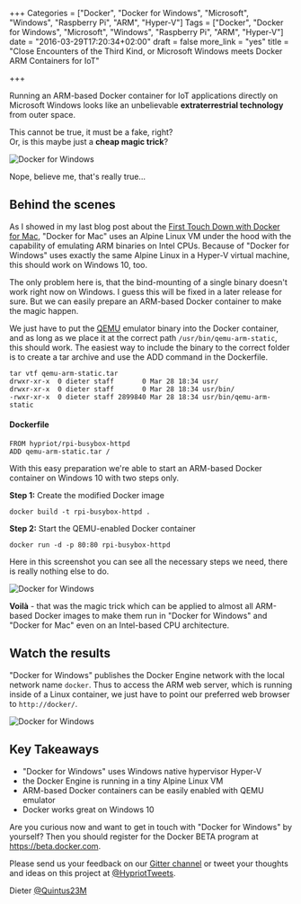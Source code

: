 +++
Categories = ["Docker", "Docker for Windows", "Microsoft", "Windows", "Raspberry Pi", "ARM", "Hyper-V"]
Tags = ["Docker", "Docker for Windows", "Microsoft", "Windows", "Raspberry Pi", "ARM", "Hyper-V"]
date = "2016-03-29T17:20:34+02:00"
draft = false
more_link = "yes"
title = "Close Encounters of the Third Kind, or Microsoft Windows meets Docker ARM Containers for IoT"

+++

Running an ARM-based Docker container for IoT applications directly on Microsoft Windows
looks like an unbelievable **extraterrestrial technology** from outer space.

This cannot be true, it must be a fake, right?  
Or, is this maybe just a **cheap magic trick**?

![Docker for Windows](/images/close-encounters-of-the-third-kind/docker4win-arm-webpage.jpg)

Nope, believe me, that's really true...

<!--more-->

## Behind the scenes

As I showed in my last blog post about the [First Touch Down with Docker for Mac](http://blog.hypriot.com/post/first-touch-down-with-docker-for-mac/),
"Docker for Mac" uses an Alpine Linux VM under the hood with the capability of emulating
ARM binaries on Intel CPUs. Because of "Docker for Windows" uses exactly the same
Alpine Linux in a Hyper-V virtual machine, this should work on Windows 10, too.

The only problem here is, that the bind-mounting of a single binary doesn't work
right now on Windows. I guess this will be fixed in a later release for sure. But
we can easily prepare an ARM-based Docker container to make the magic happen.

We just have to put the [QEMU](https://en.wikipedia.org/wiki/QEMU) emulator binary
into the Docker container, and as long as we
place it at the correct path `/usr/bin/qemu-arm-static`, this should work. The easiest
way to include the binary to the correct folder is to create a tar archive and use
the ADD command in the Dockerfile.

```
tar vtf qemu-arm-static.tar
drwxr-xr-x  0 dieter staff       0 Mar 28 18:34 usr/
drwxr-xr-x  0 dieter staff       0 Mar 28 18:34 usr/bin/
-rwxr-xr-x  0 dieter staff 2899840 Mar 28 18:34 usr/bin/qemu-arm-static
```

#### Dockerfile
```
FROM hypriot/rpi-busybox-httpd
ADD qemu-arm-static.tar /
```

With this easy preparation we're able to start an ARM-based Docker container on
Windows 10 with two steps only.

**Step 1:** Create the modified Docker image
```
docker build -t rpi-busybox-httpd .
```

**Step 2:** Start the QEMU-enabled Docker container
```
docker run -d -p 80:80 rpi-busybox-httpd
```

Here in this screenshot you can see all the necessary steps we need, there is really
nothing else to do.

![Docker for Windows](/images/close-encounters-of-the-third-kind/docker4win-arm-container.jpg)

**Voilà** - that was the magic trick which can be applied to almost all ARM-based Docker
images to make them run in "Docker for Windows" and "Docker for Mac" even on an Intel-based
CPU architecture.


## Watch the results

"Docker for Windows" publishes the Docker Engine network with the local network name
`docker`. Thus to access the ARM web server, which is running inside of a Linux container,
 we just have to point our preferred web browser to `http://docker/`.

![Docker for Windows](/images/close-encounters-of-the-third-kind/docker4win-arm-webpage2.jpg)


## Key Takeaways

* "Docker for Windows" uses Windows native hypervisor Hyper-V
* the Docker Engine is running in a tiny Alpine Linux VM
* ARM-based Docker containers can be easily enabled with QEMU emulator
* Docker works great on Windows 10

Are you curious now and want to get in touch with "Docker for Windows" by yourself?
Then you should register for the Docker BETA program at https://beta.docker.com.


Please send us your feedback on our [Gitter channel](https://gitter.im/hypriot/talk) or tweet your thoughts and ideas on this project at [@HypriotTweets](https://twitter.com/HypriotTweets).

Dieter [@Quintus23M](https://twitter.com/Quintus23M)
